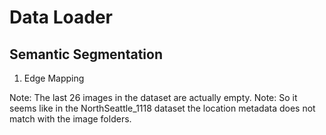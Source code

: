 # Data Loader

## Semantic Segmentation

1. Edge Mapping

Note: The last 26 images in the dataset are actually empty.
Note: So it seems like in the NorthSeattle_1118 dataset the location metadata does not match with the image folders.